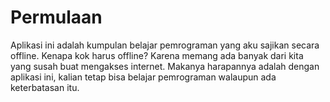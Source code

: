 # Permulaan

Aplikasi ini adalah kumpulan belajar pemrograman yang aku sajikan secara offline. Kenapa kok harus offline? Karena memang ada banyak dari kita yang susah buat mengakses internet. Makanya harapannya adalah dengan aplikasi ini, kalian tetap bisa belajar pemrograman walaupun ada keterbatasan itu.